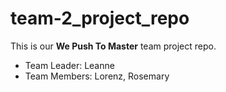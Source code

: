 # team-2_project_repo
This is our **We Push To Master** team project repo.
* Team Leader: Leanne
* Team Members: Lorenz, Rosemary
